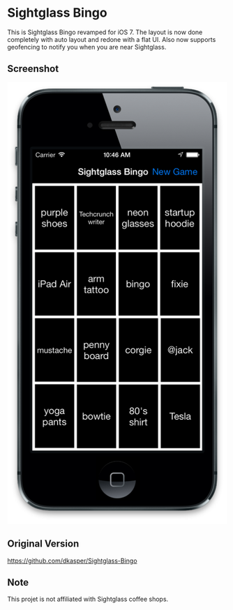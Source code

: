 Sightglass Bingo
================

This is Sightglass Bingo revamped for iOS 7. The layout is now done completely with auto layout and redone with a flat UI. Also now supports geofencing to notify you when you are near Sightglass.

Screenshot
----------
![Screenshot](/Screenshot.png "Screenshot")

Original Version
----------------
https://github.com/dkasper/Sightglass-Bingo

Note
----
This projet is not affiliated with Sightglass coffee shops.
